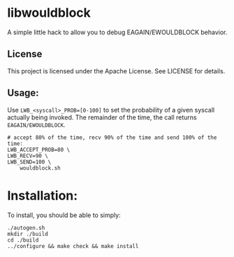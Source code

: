 libwouldblock
==========

A simple little hack to allow you to debug EAGAIN/EWOULDBLOCK behavior.

License
-------
This project is licensed under the Apache License. See LICENSE for details.

Usage:
------

Use `LWB_<syscall>_PROB=[0-100]` to set the probability of a given syscall
actually being invoked. The remainder of the time, the call returns
`EAGAIN/EWOULDBLOCK`.


```Shell
# accept 80% of the time, recv 90% of the time and send 100% of the time:
LWB_ACCEPT_PROB=80 \
LWB_RECV=90 \
LWB_SEND=100 \
    wouldblock.sh
```

Installation:
=============

To install, you should be able to simply:

    ./autogen.sh
    mkdir ./build
    cd ./build
    ../configure && make check && make install

